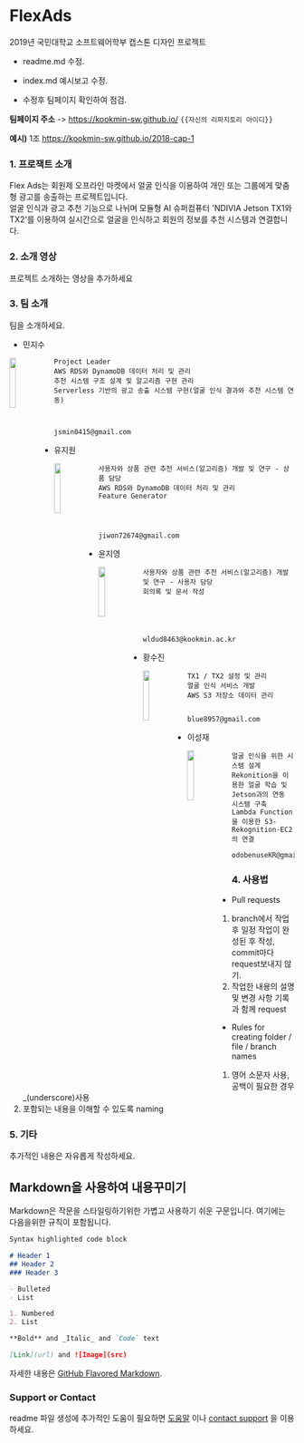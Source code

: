 # FlexAds
2019년 국민대학교 소프트웨어학부 캡스톤 디자인 프로젝트


- readme.md 수정.

- index.md 예시보고 수정.

- 수정후 팀페이지 확인하여 점검.

**팀페이지 주소** -> https://kookmin-sw.github.io/ `{{자신의 리파지토리 아이디}}`

**예시)** 1조  https://kookmin-sw.github.io/2018-cap-1


### 1. 프로잭트 소개

Flex Ads는 회원제 오프라인 마켓에서 얼굴 인식을 이용하여 개인 또는 그룹에게 맞춤형 광고를 송출하는 프로젝트입니다. <br/>
얼굴 인식과 광고 추천 기능으로 나뉘며 모듈형 AI 슈퍼컴퓨터 'NDIVIA Jetson TX1와 TX2'를 이용하여 실시간으로 얼굴을 인식하고 회원의 정보를 추천 시스템과 연결합니다.<br/>

### 2. 소개 영상

프로젝트 소개하는 영상을 추가하세요

### 3. 팀 소개

팀을 소개하세요.


*  민지수<br/>

<img align="left" width="15%" height="15%" src="https://github.com/kookmin-sw/2019-cap1-2019_4/blob/upload_pictures/doc/회의록/pictures/민지수.jpg">

```
Project Leader
AWS RDS와 DynamoDB 데이터 처리 및 관리
추천 시스템 구조 설계 및 알고리즘 구현 관리
Serverless 기반의 광고 송출 시스템 구현(얼굴 인식 결과와 추천 시스템 연동)



jsmin0415@gmail.com
```


*  유지원<br/>

<img align="left" width="15%" height="15%" src="https://github.com/kookmin-sw/2019-cap1-2019_4/blob/upload_pictures/doc/회의록/pictures/유지원.jpg">

```
사용자와 상품 관련 추천 서비스(알고리즘) 개발 및 연구 - 상품 담당
AWS RDS와 DynamoDB 데이터 처리 및 관리
Feature Generator




jiwon72674@gmail.com
```


*  윤지영 <br/>

<img align="left" width="15%" height="15%" src="https://github.com/kookmin-sw/2019-cap1-2019_4/blob/upload_pictures/doc/회의록/pictures/윤지영.jpg">

```
사용자와 상품 관련 추천 서비스(알고리즘) 개발 및 연구 - 사용자 담당
회의록 및 문서 작성 





wldud8463@kookmin.ac.kr
```


*  황수진<br/>

<img align="left" width="15%" height="15%" src="https://github.com/kookmin-sw/2019-cap1-2019_4/blob/upload_pictures/doc/회의록/pictures/황수진.jpg">

```
TX1 / TX2 설정 및 관리
얼굴 인식 서비스 개발 
AWS S3 저장소 데이터 관리


blue8957@gmail.com
```

*  이성재<br/>

<img align="left" width="15%" height="15%" src="https://github.com/kookmin-sw/2019-cap1-2019_4/blob/upload_pictures/doc/회의록/pictures/이성재.jpg">

```
얼굴 인식을 위한 시스템 설계
Rekonition을 이용한 얼굴 학습 및 Jetson과의 연동 시스템 구축
Lambda Function을 이용한 S3-Rekognition-EC2의 연결

odobenuseKR@gmail.com
```
### 4. 사용법
* Pull requests
1. branch에서 작업 후 일정 작업이 완성된 후 작성, commit마다 request보내지 않기.
2. 작업한 내용의 설명 및 변경 사항 기록과 함께 request

* Rules for creating folder / file / branch names
1. 영어 소문자 사용,  공백이 필요한 경우 _(underscore)사용
2. 포함되는 내용을 이해할 수 있도록 naming


### 5. 기타

추가적인 내용은 자유롭게 작성하세요.


## Markdown을 사용하여 내용꾸미기

Markdown은 작문을 스타일링하기위한 가볍고 사용하기 쉬운 구문입니다. 여기에는 다음을위한 규칙이 포함됩니다.

```markdown
Syntax highlighted code block

# Header 1
## Header 2
### Header 3

- Bulleted
- List

1. Numbered
2. List

**Bold** and _Italic_ and `Code` text

[Link](url) and ![Image](src)
```

자세한 내용은 [GitHub Flavored Markdown](https://guides.github.com/features/mastering-markdown/).

### Support or Contact

readme 파일 생성에 추가적인 도움이 필요하면 [도움말](https://help.github.com/articles/about-readmes/) 이나 [contact support](https://github.com/contact) 을 이용하세요.
